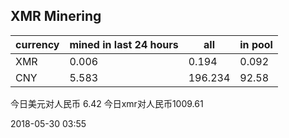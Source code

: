 ## XMR Minering

|currency|mined in last 24 hours|all|in pool|
|---|---|---|---|
|XMR|0.006|0.194|0.092|
|CNY|5.583|196.234|92.58|

今日美元对人民币 6.42	今日xmr对人民币1009.61


2018-05-30 03:55